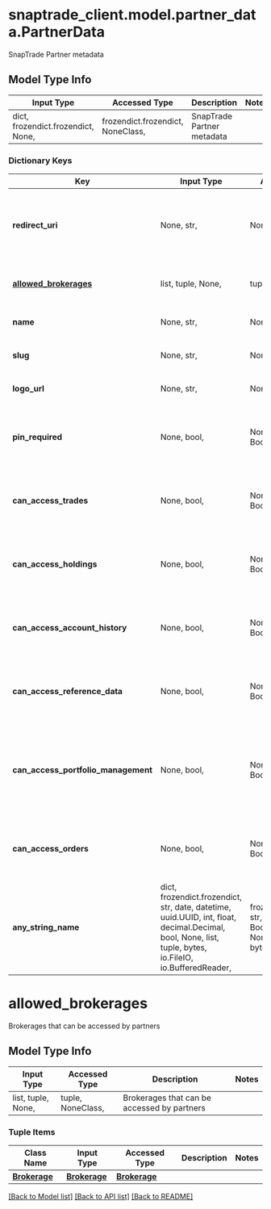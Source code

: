 # snaptrade_client.model.partner_data.PartnerData

SnapTrade Partner metadata

## Model Type Info
Input Type | Accessed Type | Description | Notes
------------ | ------------- | ------------- | -------------
dict, frozendict.frozendict, None,  | frozendict.frozendict, NoneClass,  | SnapTrade Partner metadata | 

### Dictionary Keys
Key | Input Type | Accessed Type | Description | Notes
------------ | ------------- | ------------- | ------------- | -------------
**redirect_uri** | None, str,  | NoneClass, str,  | URI to redirect user back to after user is done adding brokerage connections | [optional] 
**[allowed_brokerages](#allowed_brokerages)** | list, tuple, None,  | tuple, NoneClass,  | Brokerages that can be accessed by partners | [optional] 
**name** | None, str,  | NoneClass, str,  | Name of Snaptrade Partner | [optional] 
**slug** | None, str,  | NoneClass, str,  | Slug of Snaptrade Partner | [optional] 
**logo_url** | None, str,  | NoneClass, str,  | URL to partner&#x27;s logo | [optional] 
**pin_required** | None, bool,  | NoneClass, BoolClass,  | Shows if pin is required by users to access connection page | [optional] 
**can_access_trades** | None, bool,  | NoneClass, BoolClass,  | Shows if users of Snaptrade partners can access trade endpoints | [optional] 
**can_access_holdings** | None, bool,  | NoneClass, BoolClass,  | Shows if Snaptrade partners can get user holdings data | [optional] 
**can_access_account_history** | None, bool,  | NoneClass, BoolClass,  | Shows if Snaptrade partners can get users account history data | [optional] 
**can_access_reference_data** | None, bool,  | NoneClass, BoolClass,  | Shows if Snaptrade partners can get users holdings data | [optional] 
**can_access_portfolio_management** | None, bool,  | NoneClass, BoolClass,  | Shows if users Snaptrade partners can access portfolio group management features | [optional] 
**can_access_orders** | None, bool,  | NoneClass, BoolClass,  | Shows if Snaptrade partners can get users account order history | [optional] 
**any_string_name** | dict, frozendict.frozendict, str, date, datetime, uuid.UUID, int, float, decimal.Decimal, bool, None, list, tuple, bytes, io.FileIO, io.BufferedReader,  | frozendict.frozendict, str, decimal.Decimal, BoolClass, NoneClass, tuple, bytes, FileIO | any string name can be used but the value must be the correct type | [optional]

# allowed_brokerages

Brokerages that can be accessed by partners

## Model Type Info
Input Type | Accessed Type | Description | Notes
------------ | ------------- | ------------- | -------------
list, tuple, None,  | tuple, NoneClass,  | Brokerages that can be accessed by partners | 

### Tuple Items
Class Name | Input Type | Accessed Type | Description | Notes
------------- | ------------- | ------------- | ------------- | -------------
[**Brokerage**](Brokerage.md) | [**Brokerage**](Brokerage.md) | [**Brokerage**](Brokerage.md) |  | 

[[Back to Model list]](../../README.md#documentation-for-models) [[Back to API list]](../../README.md#documentation-for-api-endpoints) [[Back to README]](../../README.md)

